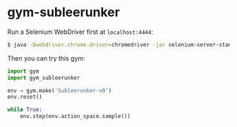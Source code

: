 # gym-subleerunker

Run a Selenium WebDriver first at `localhost:4444`:

```bash
$ java -Dwebdriver.chrome.driver=chromedriver -jar selenium-server-standalone-3.141.59.jar
```

Then you can try this gym:

```python
import gym
import gym_subleerunker

env = gym.make('Subleerunker-v0')
env.reset()

while True:
    env.step(env.action_space.sample())
```
